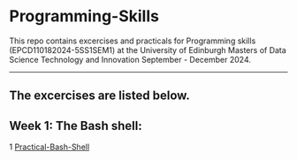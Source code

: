 # Programming-Skills

This repo contains excercises and practicals for Programming skills (EPCD110182024-5SS1SEM1) at the University of Edinburgh Masters of Data Science Technology and Innovation  September - December 2024. 

---

The excercises are listed below.
---

## Week 1: The Bash shell: 

1 [Practical-Bash-Shell](<practical bash shell.md>)
